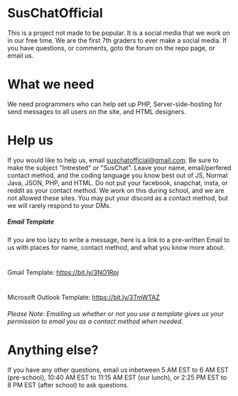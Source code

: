 # SusChatOfficial
This is a project not made to be popular. It is a social media that we work on in our free time. We are the first 7th graders
to ever make a social media.  If you have questions, or comments, goto the forum on the repo page, or email us.
# What we need
We need programmers who can help set up PHP, Server-side-hosting for send messages to all users on the site, and HTML designers.
# Help us
If you would like to help us, email suschatofficial@gmail.com.
Be sure to make the subject "Intrested" or "SusChat".
Leave your name, email/perfered contact method, and the coding language you know best out of JS, Normal Java, JSON, PHP, and HTML.  Do not put your facebook, snapchat, insta, or reddit as your contact method. We work on this during school, and we are not allowed these sites. You may put your discord as a contact method, but we will rarely respond to your DMs.
##### Email Template

If you are too lazy to write a message, here is a link to a pre-written Email to us with places for name, contact method, and what you know more about.
#
Gmail Template: https://bit.ly/3NO1Rpj
#
Microsoft Outlook Template: https://bit.ly/3TmWTAZ
###### Please Note: Emailing us whether or not you use a template gives us your permission to email you as a contact method when needed.
# Anything else?
If you have any other questions, email us inbetween 5 AM EST to 6 AM EST (pre-school), 10:40 AM EST to 11:15 AM EST (our lunch), or 2:25 PM EST to 8 PM EST (after school) to ask questions. 
